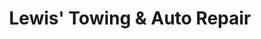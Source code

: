 ---
title: "Lewis' Towing & Auto Repair"
url: /merrimack/lewis-towing-und-auto-repair/
shop: Autowerkstatt
---